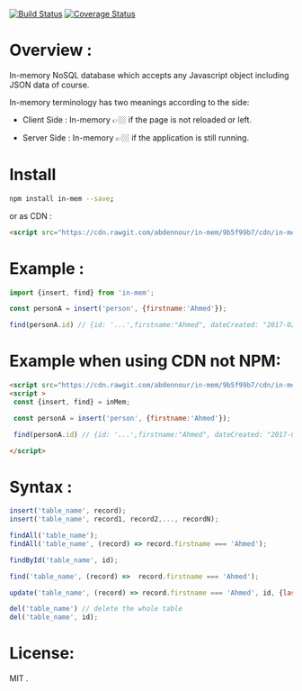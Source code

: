 [![Build Status](https://travis-ci.org/abdennour/in-mem.svg?branch=master)](https://travis-ci.org/abdennour/in-mem)
[![Coverage Status](https://coveralls.io/repos/github/abdennour/in-mem/badge.svg?branch=master)](https://coveralls.io/github/abdennour/in-mem?branch=master)

# Overview :

In-memory NoSQL database which accepts any Javascript object including JSON data of course.

In-memory terminology has two meanings according to the side:

- Client Side : In-memory 👉🏼 if the page is not reloaded or left.

- Server Side : In-memory 👉🏼 if the application is still running.

# Install

```bash
npm install in-mem --save;
```
or as CDN :

 ```html
<script src="https://cdn.rawgit.com/abdennour/in-mem/9b5f99b7/cdn/in-mem-latest.min.js" type="text/javascript"></script>
```

# Example :

```js
import {insert, find} from 'in-mem';

const personA = insert('person', {firstname:'Ahmed'});

find(personA.id) // {id: '...',firstname:"Ahmed", dateCreated: "2017-02-12T07:24:57.612Z"}

```

# Example when using CDN not NPM:

```html
<script src="https://cdn.rawgit.com/abdennour/in-mem/9b5f99b7/cdn/in-mem-latest.min.js" type="text/javascript"></script>
<script >
 const {insert, find} = inMem;

 const personA = insert('person', {firstname:'Ahmed'});

 find(personA.id) // {id: '...',firstname:"Ahmed", dateCreated: "2017-02-12T07:24:57.612Z"}

</script>
```

# Syntax :

```js
insert('table_name', record);
insert('table_name', record1, record2,..., recordN);

findAll('table_name');
findAll('table_name', (record) => record.firstname === 'Ahmed');

findById('table_name', id);

find('table_name', (record) =>  record.firstname === 'Ahmed');

update('table_name', (record) => record.firstname === 'Ahmed', id, {lastname:  'Toto'});

del('table_name') // delete the whole table
del('table_name', id);
```


# License:

MIT .
